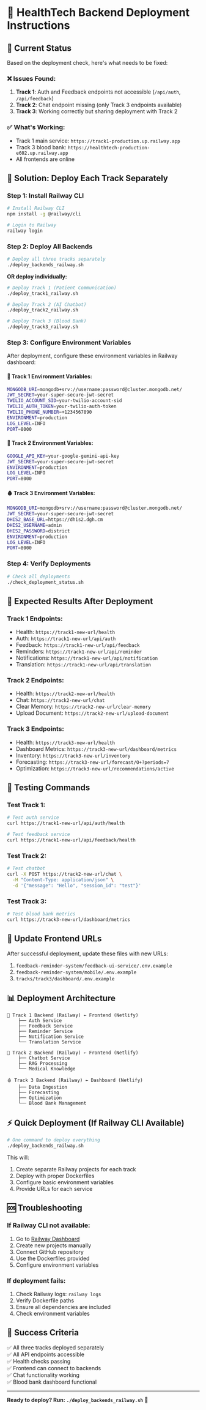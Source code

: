 # 🚀 HealthTech Backend Deployment Instructions

## 🎯 **Current Status**

Based on the deployment check, here's what needs to be fixed:

### ❌ **Issues Found:**
1. **Track 1**: Auth and Feedback endpoints not accessible (`/api/auth`, `/api/feedback`)
2. **Track 2**: Chat endpoint missing (only Track 3 endpoints available)
3. **Track 3**: Working correctly but sharing deployment with Track 2

### ✅ **What's Working:**
- Track 1 main service: `https://track1-production.up.railway.app`
- Track 3 blood bank: `https://healthtech-production-e602.up.railway.app`
- All frontends are online

## 🔧 **Solution: Deploy Each Track Separately**

### **Step 1: Install Railway CLI**
```bash
# Install Railway CLI
npm install -g @railway/cli

# Login to Railway
railway login
```

### **Step 2: Deploy All Backends**
```bash
# Deploy all three tracks separately
./deploy_backends_railway.sh
```

**OR deploy individually:**

```bash
# Deploy Track 1 (Patient Communication)
./deploy_track1_railway.sh

# Deploy Track 2 (AI Chatbot)
./deploy_track2_railway.sh

# Deploy Track 3 (Blood Bank)
./deploy_track3_railway.sh
```

### **Step 3: Configure Environment Variables**

After deployment, configure these environment variables in Railway dashboard:

#### **🏥 Track 1 Environment Variables:**
```bash
MONGODB_URI=mongodb+srv://username:password@cluster.mongodb.net/
JWT_SECRET=your-super-secure-jwt-secret
TWILIO_ACCOUNT_SID=your-twilio-account-sid
TWILIO_AUTH_TOKEN=your-twilio-auth-token
TWILIO_PHONE_NUMBER=+1234567890
ENVIRONMENT=production
LOG_LEVEL=INFO
PORT=8000
```

#### **🤖 Track 2 Environment Variables:**
```bash
GOOGLE_API_KEY=your-google-gemini-api-key
JWT_SECRET=your-super-secure-jwt-secret
ENVIRONMENT=production
LOG_LEVEL=INFO
PORT=8000
```

#### **🩸 Track 3 Environment Variables:**
```bash
MONGODB_URI=mongodb+srv://username:password@cluster.mongodb.net/
JWT_SECRET=your-super-secure-jwt-secret
DHIS2_BASE_URL=https://dhis2.dgh.cm
DHIS2_USERNAME=admin
DHIS2_PASSWORD=district
ENVIRONMENT=production
LOG_LEVEL=INFO
PORT=8000
```

### **Step 4: Verify Deployments**
```bash
# Check all deployments
./check_deployment_status.sh
```

## 🎯 **Expected Results After Deployment**

### **Track 1 Endpoints:**
- Health: `https://track1-new-url/health`
- Auth: `https://track1-new-url/api/auth`
- Feedback: `https://track1-new-url/api/feedback`
- Reminders: `https://track1-new-url/api/reminder`
- Notifications: `https://track1-new-url/api/notification`
- Translation: `https://track1-new-url/api/translation`

### **Track 2 Endpoints:**
- Health: `https://track2-new-url/health`
- Chat: `https://track2-new-url/chat`
- Clear Memory: `https://track2-new-url/clear-memory`
- Upload Document: `https://track2-new-url/upload-document`

### **Track 3 Endpoints:**
- Health: `https://track3-new-url/health`
- Dashboard Metrics: `https://track3-new-url/dashboard/metrics`
- Inventory: `https://track3-new-url/inventory`
- Forecasting: `https://track3-new-url/forecast/O+?periods=7`
- Optimization: `https://track3-new-url/recommendations/active`

## 🧪 **Testing Commands**

### **Test Track 1:**
```bash
# Test auth service
curl https://track1-new-url/api/auth/health

# Test feedback service
curl https://track1-new-url/api/feedback/health
```

### **Test Track 2:**
```bash
# Test chatbot
curl -X POST https://track2-new-url/chat \
  -H "Content-Type: application/json" \
  -d '{"message": "Hello", "session_id": "test"}'
```

### **Test Track 3:**
```bash
# Test blood bank metrics
curl https://track3-new-url/dashboard/metrics
```

## 🔄 **Update Frontend URLs**

After successful deployment, update these files with new URLs:

1. `feedback-reminder-system/feedback-ui-service/.env.example`
2. `feedback-reminder-system/mobile/.env.example`
3. `tracks/track3/dashboard/.env.example`

## 📊 **Deployment Architecture**

```
🏥 Track 1 Backend (Railway) ← Frontend (Netlify)
    ├── Auth Service
    ├── Feedback Service
    ├── Reminder Service
    ├── Notification Service
    └── Translation Service

🤖 Track 2 Backend (Railway) ← Frontend (Netlify)
    ├── Chatbot Service
    ├── RAG Processing
    └── Medical Knowledge

🩸 Track 3 Backend (Railway) ← Dashboard (Netlify)
    ├── Data Ingestion
    ├── Forecasting
    ├── Optimization
    └── Blood Bank Management
```

## ⚡ **Quick Deployment (If Railway CLI Available)**

```bash
# One command to deploy everything
./deploy_backends_railway.sh
```

This will:
1. Create separate Railway projects for each track
2. Deploy with proper Dockerfiles
3. Configure basic environment variables
4. Provide URLs for each service

## 🆘 **Troubleshooting**

### **If Railway CLI not available:**
1. Go to [Railway Dashboard](https://railway.app)
2. Create new projects manually
3. Connect GitHub repository
4. Use the Dockerfiles provided
5. Configure environment variables

### **If deployment fails:**
1. Check Railway logs: `railway logs`
2. Verify Dockerfile paths
3. Ensure all dependencies are included
4. Check environment variables

## 🎉 **Success Criteria**

✅ All three tracks deployed separately  
✅ All API endpoints accessible  
✅ Health checks passing  
✅ Frontend can connect to backends  
✅ Chat functionality working  
✅ Blood bank dashboard functional  

---

**Ready to deploy? Run: `./deploy_backends_railway.sh`** 🚀
